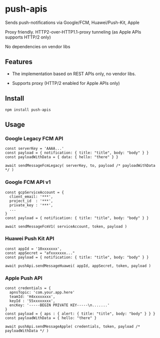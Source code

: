 # push-apis

Sends push-notifications via Google/FCM, Huawei/Push-Kit, Apple

Proxy friendly. HTTP2-over-HTTP1.1-proxy tunneling (as Apple APIs supports HTTP/2 only)

No dependencies on vendor libs


## Features
- The implementation based on REST APIs only, no vendor libs.

- Supports proxy (HTTP/2 enabled for Apple APIs only)

## Install
```npm install push-apis```

## Usage

### Google Legacy FCM API
```
const serverKey = 'AAAA...'
const payload = { notification: { title: "title", body: "body" } }
const payloadWithData = { data: { hello: "there" } }

await sendMessageFcmLegacy( serverKey, to, payload /* payloadWithData */ )
```

### Google FCM API v1
```
const gcpServiceAccount = {
  client_email: '***',
  project_id  : '***',
  private_key : '***',
  ...
}
const payload = { notification: { title: "title", body: "body" } }

await sendMessageFcmV1( serviceAccount, token, payload )
```

### Huawei Push Kit API
```
const appId = '10xxxxxxx',
const appSecret = "afxxxxxxx..."
const payload = { notification: { title: "title", body: "body" } }

await pushApi.sendMessageHuawei( appId, appSecret, token, payload )
```

### Apple Push API
```
const credentials = {
  apnsTopic: 'com.your.app.here'
  teamId: 'H4xxxxxxxx',
  keyId : '55xxxxxxxx',
  encKey: '-----BEGIN PRIVATE KEY-----\n.......'
}
const payload = { aps : { alert: { title: "title", body: "body" } } }
const payloadWithData = { hello: "there" }

await pushApi.sendMessageApple( credentials, token, payload /* payloadWithData */ )
```
